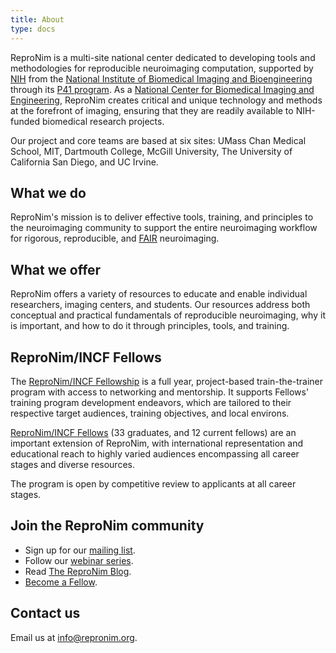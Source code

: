 ```yaml
---
title: About
type: docs
---
```


ReproNim is a multi-site national center dedicated to developing tools and methodologies for reproducible neuroimaging computation, supported by [NIH](https://reporter.nih.gov/project-details/8999833#description) from the [National Institute of Biomedical Imaging and Bioengineering](https://www.nibib.nih.gov/) through its [P41 program](https://www.nibib.nih.gov/programs/national-centers-biomedical-imaging-bioengineering). As a [National Center for Biomedical Imaging and Engineering](https://www.nibib.nih.gov/programs/national-centers-biomedical-imaging-bioengineering/supported-centers), ReproNim creates critical and unique technology and methods at the forefront of imaging, ensuring that they are readily available to NIH-funded biomedical research projects.  

Our project and core teams are based at six sites: UMass Chan Medical School, MIT, Dartmouth College, McGill University, The University of California San Diego, and UC Irvine.

## What we do

ReproNim's mission is to deliver effective tools, training, and principles to the neuroimaging community to support the entire neuroimaging workflow for rigorous, reproducible, and [FAIR](https://www.go-fair.org/fair-principles/) neuroimaging.

## What we offer

ReproNim offers a variety of resources to educate and enable individual researchers, imaging centers, and students.  Our resources address both conceptual and practical fundamentals of reproducible neuroimaging, why it is important, and how to do it through principles, tools, and training.

## ReproNim/INCF Fellows
 
The [ReproNim/INCF Fellowship](/fellowship/) is a full year, project-based train-the-trainer program with access to networking and mentorship.  It supports Fellows' training program development endeavors, which are tailored to their respective target audiences, training objectives, and local environs.

[ReproNim/INCF Fellows](/fellowship/#2024-awardees) (33 graduates, and 12 current fellows) are an important extension of ReproNim, with international representation and educational reach to highly varied audiences encompassing all career stages and diverse resources. 

The program is open by competitive review to applicants at all career stages.

## Join the ReproNim community

- Sign up for our [mailing list](https://www.nitrc.org/mailman/listinfo/repronim-announcement).
 - Follow our [webinar series](https://www.youtube.com/channel/UCGX2sXmEgDuUGWHDSiT1NdQ/videos).
 - Read [The ReproNim Blog](https://reprodev.wordpress.com/category/article/).
 - [Become a Fellow](/fellowship/).

## Contact us

Email us at info@repronim.org.
